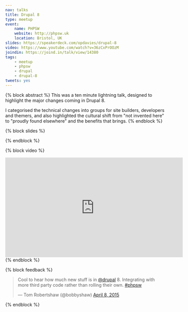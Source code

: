 ```yaml
---
nav: talks
title: Drupal 8
type: meetup
event:
    name: PHPSW
    website: http://phpsw.uk
    location: Bristol, UK
slides: https://speakerdeck.com/opdavies/drupal-8
video: https://www.youtube.com/watch?v=36zCxPrOOzM
joindin: https://joind.in/talk/view/14380
tags:
    - meetup
    - phpsw
    - drupal
    - drupal-8
tweets: yes
---
```

{% block abstract %}
This was a ten minute lightning talk, designed to highlight the major changes coming in Drupal 8.

I categorised the technical changes into groups for site builders, developers and themers, and also highlighted the cultural shift from "not invented here" to "proudly found elsewhere" and the benefits that brings.
{% endblock %}

{% block slides %}
<script async class="speakerdeck-embed" data-id="46ba4ba577d94a32b7abdade610ceb69" data-ratio="1.29456384323641" src="//speakerdeck.com/assets/embed.js"></script>
{% endblock %}

{% block video %}
<iframe width="560" height="315" src="https://www.youtube.com/embed/36zCxPrOOzM" frameborder="0" allowfullscreen></iframe>
{% endblock %}

{% block feedback %}
<blockquote class="twitter-tweet" lang="en"><p lang="en" dir="ltr">Cool to hear how much new stuff is in <a href="https://twitter.com/drupal">@drupal</a> 8. Integrating with more third party code rather than rolling their own. <a href="https://twitter.com/hashtag/phpsw?src=hash">#phpsw</a></p>&mdash; Tom Robertshaw (@bobbyshaw) <a href="https://twitter.com/bobbyshaw/status/585882859631706114">April 8, 2015</a></blockquote>
{% endblock %}
